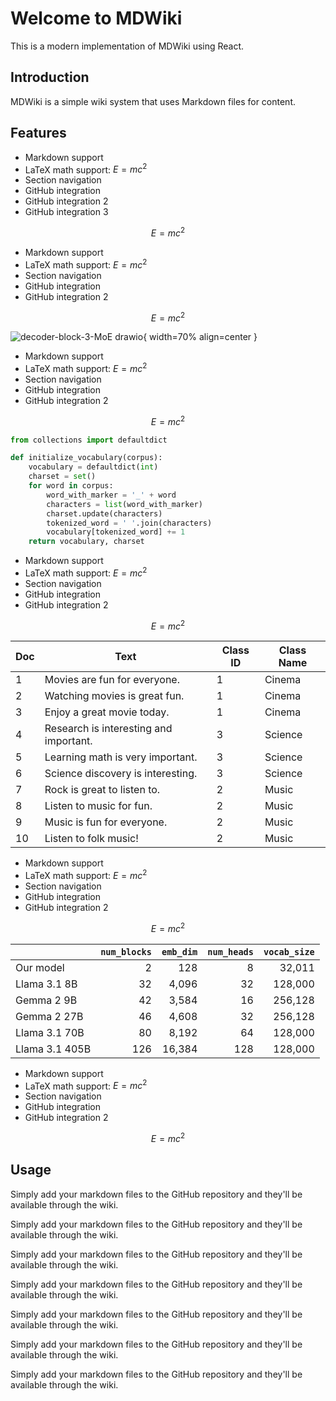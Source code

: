 # Welcome to MDWiki

This is a modern implementation of MDWiki using React.

## Introduction

MDWiki is a simple wiki system that uses Markdown files for content.

## Features

- Markdown support
- LaTeX math support: $E = mc^2$
- Section navigation
- GitHub integration
- GitHub integration 2
- GitHub integration 3

$$
E = mc^2
$$

- Markdown support
- LaTeX math support: $E = mc^2$
- Section navigation
- GitHub integration
- GitHub integration 2

$$
E = mc^2
$$

![decoder-block-3-MoE drawio](https://github.com/user-attachments/assets/e2746e96-0e60-4946-8106-e44bfea8b806){ width=70% align=center }

- Markdown support
- LaTeX math support: $E = mc^2$
- Section navigation
- GitHub integration
- GitHub integration 2

$$
E = mc^2
$$

```python
from collections import defaultdict

def initialize_vocabulary(corpus):
    vocabulary = defaultdict(int)
    charset = set()
    for word in corpus:
        word_with_marker = '_' + word
        characters = list(word_with_marker)
        charset.update(characters)
        tokenized_word = ' '.join(characters)
        vocabulary[tokenized_word] += 1
    return vocabulary, charset
```

- Markdown support
- LaTeX math support: $E = mc^2$
- Section navigation
- GitHub integration
- GitHub integration 2

$$
E = mc^2
$$

| Doc | Text                                | Class ID | Class Name |
|-----|-------------------------------------|-------|------------|
| 1   | Movies are fun for everyone.        | 1     | Cinema     |
| 2   | Watching movies is great fun.       | 1     | Cinema     |
| 3   | Enjoy a great movie today.          | 1     | Cinema     |
| 4   | Research is interesting and important. | 3   | Science    |
| 5   | Learning math is very important.    | 3     | Science    |
| 6   | Science discovery is interesting.   | 3     | Science    |
| 7   | Rock is great to listen to.         | 2     | Music      |
| 8   | Listen to music for fun.            | 2     | Music      |
| 9   | Music is fun for everyone.          | 2     | Music      |
| 10  | Listen to folk music!               | 2     | Music      |

- Markdown support
- LaTeX math support: $E = mc^2$
- Section navigation
- GitHub integration
- GitHub integration 2

$$
E = mc^2
$$

| | `num_blocks` | `emb_dim` | `num_heads` | `vocab_size` |
|---------|---:|---:|---:|---:|
| Our model | 2 | 128 | 8 | 32,011 |
| Llama 3.1 8B | 32 | 4,096 | 32 | 128,000 |
| Gemma 2 9B | 42 | 3,584 | 16 | 256,128 |
| Gemma 2 27B | 46 | 4,608 | 32 | 256,128 |
| Llama 3.1 70B | 80 | 8,192 | 64 | 128,000 |
| Llama 3.1 405B | 126 | 16,384 | 128 | 128,000 |

- Markdown support
- LaTeX math support: $E = mc^2$
- Section navigation
- GitHub integration
- GitHub integration 2

$$
E = mc^2
$$

## Usage

Simply add your markdown files to the GitHub repository and they'll be available through the wiki.

Simply add your markdown files to the GitHub repository and they'll be available through the wiki.

Simply add your markdown files to the GitHub repository and they'll be available through the wiki.

Simply add your markdown files to the GitHub repository and they'll be available through the wiki.

Simply add your markdown files to the GitHub repository and they'll be available through the wiki.

Simply add your markdown files to the GitHub repository and they'll be available through the wiki.


Simply add your markdown files to the GitHub repository and they'll be available through the wiki.


